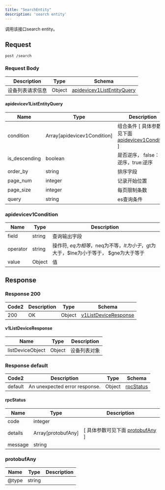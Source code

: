 ```yaml
---
title: "SearchEntity"
description: 'search entity'
---
```



调用该接口search entity。



## Request


```
post /search
```







### Request Body


 
| Description | Type | Schema |
| ----------- | ------ | ------ |
| 设备列表请求信息 | Object | [apidevicev1ListEntityQuery](#apidevicev1ListEntityQuery) |

#### apidevicev1ListEntityQuery

| Name | Type | Description | 
| ---- | ---- | ----------- |         
| condition | Array[apidevicev1Condition] | 组合条件 [ 具体参数可见下面 [apidevicev1Condition](#apidevicev1Condition) ] |       
| is_descending | boolean | 是否逆序， false：不逆序，true:逆序 |      
| order_by | string | 排序字段 |      
| page_num | integer | 记录开始位置 |      
| page_size | integer | 每页限制条数 |      
| query | string | es查询条件 |   


  
       
         
### apidevicev1Condition
| Name | Type | Description | 
| ---- | ---- | ----------- |     
| field | string | 查询输出字段 |      
| operator | string | 操作符, $eq为相等，$neq为不等，$lt为小于，$gt为大于，$lne为小于等于， $gne为大于等于 |     
| value | Object | 值   |   


  
     
   
     
   
    
          
     
 
 


          
     
   
     
   
     
   
     
   
     
   
     
 
 





## Response



### Response  200

 
| Code2 | Description | Type | Schema |
| ---- | ----------- | ------ | ------ |
| 200 | OK | Object | [v1ListDeviceResponse](#v1ListDeviceResponse) |

#### v1ListDeviceResponse

| Name | Type | Description | 
| ---- | ---- | ----------- |    
| listDeviceObject | Object | 设备列表对象   |   


  
    
          
     
 
 


 


### Response  default

 
| Code2 | Description | Type | Schema |
| ---- | ----------- | ------ | ------ |
| default | An unexpected error response. | Object | [rpcStatus](#rpcStatus) |

#### rpcStatus

| Name | Type | Description | 
| ---- | ---- | ----------- |     
| code | integer |  |          
| details | Array[protobufAny] |  [ 具体参数可见下面 [protobufAny](#protobufAny) ] |       
| message | string |  |   


  
     
   
       
         
### protobufAny
| Name | Type | Description | 
| ---- | ---- | ----------- |     
| @type | string |  |   


  
     
 
 


          
     
   
     
 
 


 


